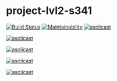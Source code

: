 # project-lvl2-s341
[![Build Status](https://travis-ci.org/akuimov/project-lvl1-s340.svg?branch=master)](https://travis-ci.org/akuimov/project-lvl1-s340)
[![Maintainability](https://api.codeclimate.com/v1/badges/5344abd7186afd72f5bc/maintainability)](https://codeclimate.com/github/akuimov/project-lvl2-s341/maintainability)
[![asciicast](https://asciinema.org/a/pm34zI27eKFYwTFLaoa8PitO5.png)](https://asciinema.org/a/pm34zI27eKFYwTFLaoa8PitO5)

[![asciicast](https://asciinema.org/a/1IViXDhV26bncug13vKDUwXSc.png)](https://asciinema.org/a/1IViXDhV26bncug13vKDUwXSc)

[![asciicast](https://asciinema.org/a/Ssy57KPK5XKNCPHnJn6l0cYDo.png)](https://asciinema.org/a/Ssy57KPK5XKNCPHnJn6l0cYDo)

[![asciicast](https://asciinema.org/a/yPKvmn0IvcJCsp7VX5W2KteaY.png)](https://asciinema.org/a/yPKvmn0IvcJCsp7VX5W2KteaY)

[![asciicast](https://asciinema.org/a/8wWem1kDZzbpxRelf92M3tLlC.png)](https://asciinema.org/a/8wWem1kDZzbpxRelf92M3tLlC)

